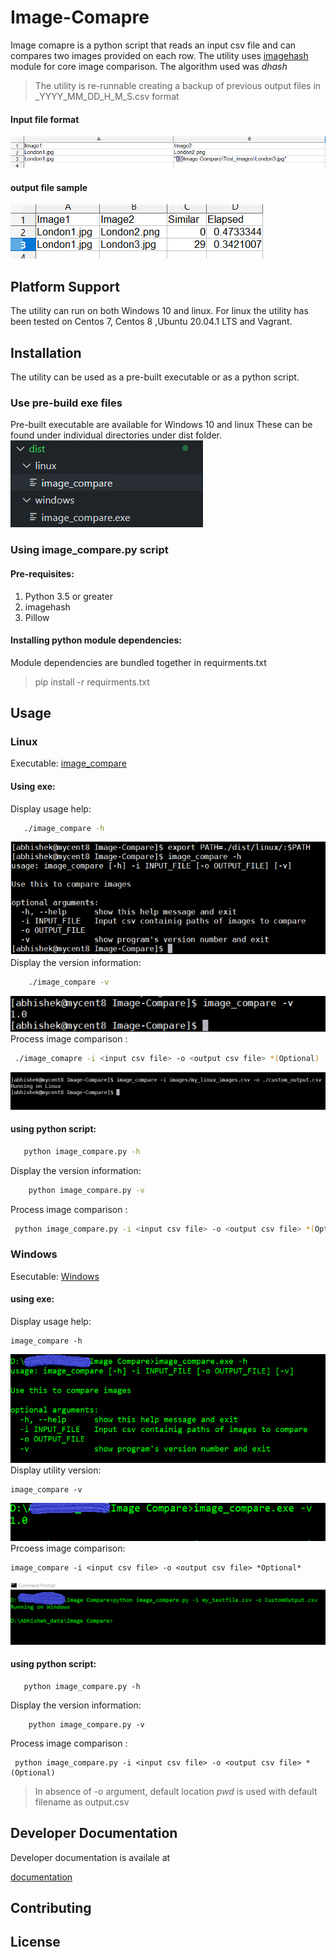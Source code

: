 # Image-Comapre

Image comapre is a python script that reads an input csv file and can compares two images provided on each row. 
The utility uses [imagehash](https://pypi.org/project/ImageHash/) module for core image comparison.
The algorithm used was *dhash*
> The utility is re-runnable creating a backup of previous output files in <filename>_YYYY_MM_DD_H_M_S.csv format

#### Input file format

![sample input](./resources/Sample_input.PNG)

#### output file sample
![Sample_output](./resources/Sample_output.PNG)
## Platform Support
The utility can run on both Windows 10 and linux. 
For linux the utility has been tested on Centos 7, Centos 8 ,Ubuntu 20.04.1 LTS and Vagrant.
## Installation
The utility can be used as a pre-built executable or as a python script.
### Use pre-build exe files
Pre-built executable are available for Windows 10 and linux
These can be found under individual directories under dist folder. 
    ![distribution_dir_tree](resources/dist_dir_tree.PNG)


### Using image_compare.py script

#### Pre-requisites:
1. Python 3.5 or greater
2. imagehash
3. Pillow
#### Installing python module dependencies:
Module dependencies are  bundled together in requirments.txt
> pip install -r requirments.txt

## Usage

### Linux
Executable: [image_compare](./dist/linux/image_compare)
#### Using exe:
Display usage help:

```bash
   ./image_compare -h
```
![linux_help](./resources/linux_help.png)
Display the version information:
```bash 
    ./image_compare -v
```
![linux_help_version](./resources/linux_version.png)
Process image comparison :
```bash
 ./image_comapre -i <input csv file> -o <output csv file> *(Optional)
```
![linux_execute](./resources/linux_execute.png)
#### using python script:
```bash
   python image_compare.py -h
```

Display the version information:
```bash 
    python image_compare.py -v
```

Process image comparison :
```bash
 python image_compare.py -i <input csv file> -o <output csv file> *(Optional)
```
### Windows
Esecutable: [Windows](./dist/windows/image_compare.exe)
#### using exe:
Display usage help:
``` dos
image_compare -h
```
![windows_help](./resources/windows_help.png)
Display utility version:
```dos
image_compare -v
```
![windows_help_VERSION](./resources/windows_version.png)
Prcoess image comparison:
```dos
image_compare -i <input csv file> -o <output csv file> *Optional*
```
![windows_help_exec](./resources/windows_execution.png)

#### using python script:
```dos
   python image_compare.py -h
```
Display the version information:
```dos 
    python image_compare.py -v
```
Process image comparison :
```dos
 python image_compare.py -i <input csv file> -o <output csv file> *(Optional)
```


> In absence of -o argument, default location *pwd* is used with default filename as output.csv 

## Developer Documentation
Developer documentation is availale at

[documentation](./html/image_compare.html)

## Contributing

## License
